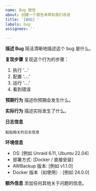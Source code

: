```yaml
---
name: Bug 报告
about: 创建一个报告来帮助我们改进
title: '[BUG] '
labels: bug
assignees: ''

---
```


**描述 Bug**
简洁清晰地描述这个 bug 是什么。

**复现步骤**
复现这个行为的步骤：
1. 执行 '...'
2. 配置 '....'
3. 运行 '....'
4. 看到错误

**预期行为**
描述你预期会发生什么。

**实际行为**
描述实际发生了什么。

**日志信息**
```
粘贴相关的日志信息
```

**环境信息**
- OS: [例如 Unraid 6.11, Ubuntu 22.04]
- 部署方式: [Docker / 直接安装]
- AWBackup 版本: [例如 v1.1.0]
- Docker 版本（如使用）: [例如 24.0.0]

**额外信息**
添加任何其他关于问题的信息。

